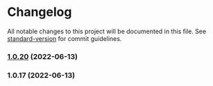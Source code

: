 # Changelog

All notable changes to this project will be documented in this file. See [standard-version](https://github.com/conventional-changelog/standard-version) for commit guidelines.

### [1.0.20](https://github.com/developerKumar/next-common-props/compare/v1.0.17...v1.0.20) (2022-06-13)

### 1.0.17 (2022-06-13)
